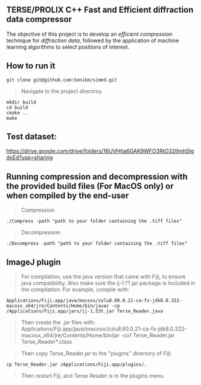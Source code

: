 ##  TERSE/PROLIX C++ Fast and Efficient diffraction data compressor


The objective of this project is to develop an *efficient compression* technique for *diffraction data*, followed by the application of machine learning algorithms to select positions of interest.

## How to run it

    git clone git@github.com:Senikm/simed.git 
> Navigate to the project directroy

    mkdir build
    cd build
    cmake ..
    make 

## Test dataset:

https://drive.google.com/drive/folders/16UVHtia6GAK9WFO3RtO32tImhSlgdxEd?usp=sharing

## Running compression and decompression with the provided build files (For MacOS only) or when compiled by the end-user

> Compression

    ./Compress -path "path to your folder containing the .tiff files"

> Decompression

    ./Decompress -path "path to your folder containing the .tiff files"


## ImageJ plugin

> For compilation, use the java version that came with Fiji, to ensure java compatibility. Also make sure the ij-1.??.jar package is included in the compilation:
> For example, compile with:

    Applications/Fiji.app/java/macosx/zulu8.60.0.21-ca-fx-jdk8.0.322-macosx_x64/jre/Contents/Home/bin/javac -cp /Applications/Fiji.app/jars/ij-1.53t.jar Terse_Reader.java

> Then create the .jar files with: 
    Applications/Fiji.app/java/macosx/zulu8.60.0.21-ca-fx-jdk8.0.322-macosx_x64/jre/Contents/Home/bin/jar -cvf Terse_Reader.jar Terse_Reader*.class

> Then copy Terse_Reader.jar to the "plugins" directory of Fiji:

    cp Terse_Reader.jar /Applications/Fiji.app/plugins/.

> Then restart Fiji, and Terse Reader is in the plugins menu.
    


